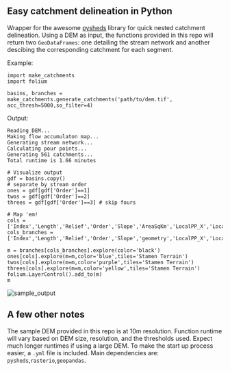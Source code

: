 ## Easy catchment delineation in Python

Wrapper for the awesome [pysheds](https://github.com/mdbartos/pysheds) library for quick nested catchment delineation. Using a DEM as input, the functions provided in this repo will return two ```GeoDataFrames```: one detailing the stream network and another descibing the corresponding catchment for each segment.

Example: 
```
import make_catchments
import folium

basins, branches = make_catchments.generate_catchments('path/to/dem.tif', acc_thresh=5000,so_filter=4)
```
Output: 
```
Reading DEM...
Making flow accumulaton map...
Generating stream network...
Calculating pour points...
Generating 561 catchments...
Total runtime is 1.66 minutes
```
```
# Visualize output
gdf = basins.copy()
# separate by stream order
ones = gdf[gdf['Order']==1]
twos = gdf[gdf['Order']==2]
threes = gdf[gdf['Order']==3] # skip fours

# Map 'em!
cols = ['Index','Length','Relief','Order','Slope','AreaSqKm','LocalPP_X','LocalPP_Y','Final_Chain_Val','BasinGeo']
cols_branches = ['Index','Length','Relief','Order','Slope','geometry','LocalPP_X','LocalPP_Y','Final_Chain_Val']

m = branches[cols_branches].explore(color='black')
ones[cols].explore(m=m,color='blue',tiles='Stamen Terrain')
twos[cols].explore(m=m,color='purple',tiles='Stamen Terrain')
threes[cols].explore(m=m,color='yellow',tiles='Stamen Terrain')
folium.LayerControl().add_to(m) 
m
```

![sample_output](https://user-images.githubusercontent.com/51799071/199057768-1a167084-cecc-4795-a2c2-7df79637e0db.PNG)

## A few other notes
The sample DEM provided in this repo is at 10m resolution. Function runtime will vary based on DEM size, resolution, and the thresholds used. Expect much longer runtimes if using a large DEM. To make the start up process easier, a `.yml` file is included. Main dependencies are:  `pysheds`,`rasterio`,`geopandas`.  
